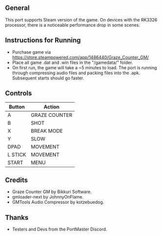 ## General
 
This port supports Steam version of the game. On devices with the RK3326 processor, there is a noticeable performance drop in some scenes.

## Instructions for Running

- Purchase game via https://store.steampowered.com/app/1486440/Graze_Counter_GM/
- Place all game .dat and .win files in the "/gamedata/" folder. 
- On first run, the game will take a ~5 minutes to load. The port is running through compressing audio files and packing files into the .apk. Subsequent starts should go faster. 

## Controls

| Button | Action |
|--|--| 
|A|GRAZE COUNTER|
|B|SHOT|
|X|BREAK MODE|
|Y|SLOW|
|DPAD|MOVEMENT|
|L STICK|MOVEMENT|
|START|MENU|

## Credits

- Graze Counter GM by Bikkuri Software.
- gmloader-next by JohnnyOnFlame.
- GMTools Audio Compressor by kotzebuedog.

## Thanks
- Testers and Devs from the PortMaster Discord.